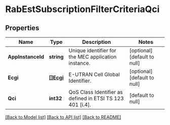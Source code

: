 # RabEstSubscriptionFilterCriteriaQci

## Properties
Name | Type | Description | Notes
------------ | ------------- | ------------- | -------------
**AppInstanceId** | **string** | Unique identifier for the MEC application instance. | [optional] [default to null]
**Ecgi** | [**[]Ecgi**](Ecgi.md) | E-UTRAN Cell Global Identifier. | [optional] [default to null]
**Qci** | **int32** | QoS Class Identifier as defined in ETSI TS 123 401 [i.4]. | [default to null]

[[Back to Model list]](../README.md#documentation-for-models) [[Back to API list]](../README.md#documentation-for-api-endpoints) [[Back to README]](../README.md)


